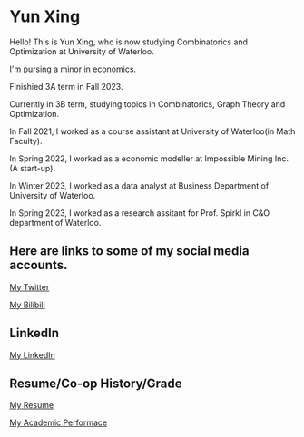 # Yun Xing

Hello! This is Yun Xing, who is now studying Combinatorics and Optimization at University of Waterloo.

I'm pursing a minor in economics.

Finishied 3A term in Fall 2023.

Currently in 3B term, studying topics in Combinatorics, Graph Theory and Optimization.

In Fall 2021, I worked as a course assistant at University of Waterloo(in Math Faculty).

In Spring 2022, I worked as a economic modeller at Impossible Mining Inc. (A start-up).

In Winter 2023, I worked as a data analyst at Business Department of University of Waterloo.

In Spring 2023, I worked as a research assitant for Prof. Spirkl in C&O department of Waterloo.

## Here are links to some of my social media accounts.

[My Twitter](https://twitter.com/kkkllwg)

[My Bilibili](https://space.bilibili.com/30189272)

## LinkedIn

[My LinkedIn](https://www.linkedin.com/in/yun-xing-nebula/)

## Resume/Co-op History/Grade

[My Resume](https://github.com/y39xing/y39xing.github.io/blob/main/Resume_F23.pdf)

[My Academic Performace](https://github.com/y39xing/y39xing.github.io/blob/main/Unofficial_Transcript_F23.pdf)

